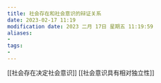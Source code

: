 ```yaml
---
title: 社会存在和社会意识的辩证关系
date: 2023-02-17 11:19
modification date: 2023 二月 17日 星期五 11:19:59
aliases: 
- 
tags: 
- 
---
```


[[社会存在决定社会意识]]
[[社会意识具有相对独立性]]
